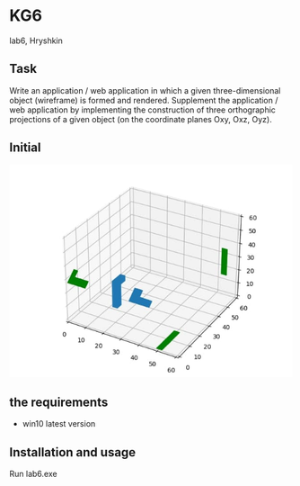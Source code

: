 # KG6
lab6, Hryshkin

## Task

Write an application / web application in which a given three-dimensional object (wireframe) is formed and rendered.
Supplement the application / web application by implementing the construction of three orthographic projections of a given object (on the coordinate planes Oxy, Oxz, Oyz). 

## Initial
![G](1.jpg)

## the requirements 
* win10 latest version

## Installation and usage

Run lab6.exe